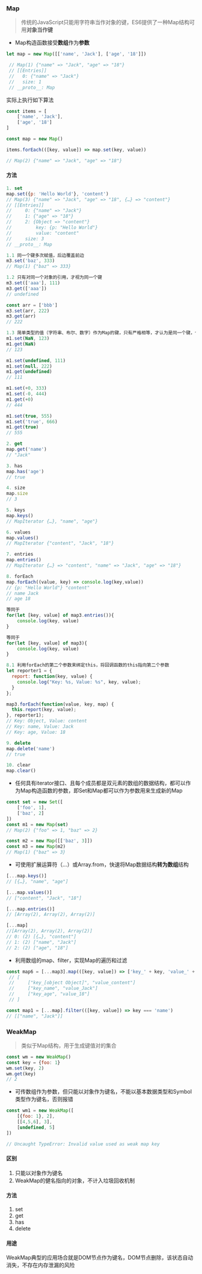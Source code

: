 ### Map

> 传统的JavaScript只能用字符串当作对象的键，ES6提供了一种Map结构可用**对象当作键**

* Map构造函数接受**数组**作为**参数**

```js
let map = new Map([['name', 'Jack'], ['age', '18']])

 // Map(1) {"name" => "Jack", "age" => "18"}
 // [[Entries]]
 //   0: {"name" => "Jack"}
 //   size: 1
 // __proto__: Map
```

实际上执行如下算法

```js
const items = [
    ['name', 'Jack'],
    ['age', '18']
]

const map = new Map()

items.forEach(([key, value]) => map.set(key, value))

// Map(2) {"name" => "Jack", "age" => "18"}
```

#### 方法

```js
1. set
map.set({p: 'Hello World'}, 'content')
// Map(3) {"name" => "Jack", "age" => "18", {…} => "content"}
// [[Entries]]
//     0: {"name" => "Jack"}
//     1: {"age" => "18"}
//     2: {Object => "content"}
//         key: {p: "Hello World"}
//         value: "content"
//     size: 3
// __proto__: Map

1.1 同一个键多次赋值，后边覆盖前边
m3.set('baz', 333)
// Map(1) {"baz" => 333}

1.2 只有对同一个对象的引用，才视为同一个键
m3.set(['aaa'], 111)
m3.get(['aaa'])
// undefined

const arr = ['bbb']
m3.set(arr, 222)
m3.get(arr)
// 222

1.3 简单类型的值（字符串、布尔、数字）作为Map的键，只有严格相等，才认为是同一个键，但NaN虽然不严格等于自身，但Map认为同一个键
m1.set(NaN, 123)
m1.get(NaN)
// 123

m1.set(undefined, 111)
m1.set(null, 222)
m1.get(undefined)
// 111

m1.set(+0, 333)
m1.set(-0, 444)
m1.get(+0)
// 444

m1.set(true, 555)
m1.set('true', 666)
m1.get(true)
// 555

2. get
map.get('name')
// "Jack"

3. has
map.has('age')
// true

4. size
map.size
// 3

5. keys
map.keys()
// MapIterator {…}, "name", "age"}

6. values
map.values()
// MapIterator {"content", "Jack", "18"}

7. entries
map.entries()
// MapIterator {…} => "content", "name" => "Jack", "age" => "18"}

8. forEach
map.forEach((value, key) => console.log(key,value))
// {p: "Hello World"} "content"
// name Jack
// age 18

等同于
for(let [key, value] of map3.entries()){
    console.log(key, value)
}

等同于
for(let [key, value] of map3){
    console.log(key, value)
}

8.1 利用forEach的第二个参数来绑定this，将回调函数的this指向第二个参数
let reporter1 = {
  report: function(key, value) {
    console.log("Key: %s, Value: %s", key, value);
  }
};

map3.forEach(function(value, key, map) {
  this.report(key, value);
}, reporter1);
// Key: Object, Value: content
// Key: name, Value: Jack
// Key: age, Value: 18

9. delete
map.delete('name')
// true

10. clear
map.clear()
```

* 任何具有iterator接口、且每个成员都是双元素的数组的数据结构，都可以作为Map构造函数的参数，即Set和Map都可以作为参数用来生成新的Map

```js
const set = new Set([
    ['foo', 1],
    ['baz', 2]
])
const m1 = new Map(set)
// Map(2) {"foo" => 1, "baz" => 2}

const m2 = new Map([['baz', 3]])
const m3 = new Map(m2)
// Map(1) {"baz" => 3}
```

* 可使用扩展运算符（...）或Array.from，快速将Map数据结构**转为数组**结构

```js
[...map.keys()]
// [{…}, "name", "age"]

[...map.values()]
// ["content", "Jack", "18"]

[...map.entries()]
// [Array(2), Array(2), Array(2)]

[...map]
//[Array(2), Array(2), Array(2)]
// 0: (2) [{…}, "content"]
// 1: (2) ["name", "Jack"]
// 2: (2) ["age", "18"]
```

* 利用数组的map、filter，实现Map的遍历和过滤

```js
const map6 = [...map3].map(([key, value]) => ['key_' + key, 'value_' + value])
 // [
 //     ["key_[object Object]", "value_content"]
 //     ["key_name", "value_Jack"]
 //     ["key_age", "value_18"]
 // ]

const map1 = [...map].filter(([key, value]) => key === 'name')
// [["name", "Jack"]]
```

### WeakMap

> 类似于Map结构，用于生成键值对的集合

```js
const wm = new WeakMap()
const key = {foo: 1}
wm.set(key, 2)
wm.get(key)
// 2
```

* 可传数组作为参数，但只能以对象作为键名，不能以基本数据类型和Symbol类型作为键名，否则报错

```js
const wm1 = new WeakMap([
    [{foo: 1}, 2],
    [[4,5,6], 3],
    [undefined, 5]
])

// Uncaught TypeError: Invalid value used as weak map key
```

#### 区别

1. 只能以对象作为键名
2. WeakMap的健名指向的对象，不计入垃圾回收机制

#### 方法

1. set
2. get
3. has
4. delete

#### 用途

WeakMap典型的应用场合就是DOM节点作为键名，DOM节点删除，该状态自动消失，不存在内存泄漏的风险


